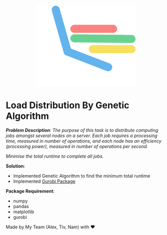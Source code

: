 <p align="center">
    <img src="img/LoadDistribution.svg" />
</p>

# Load Distribution By Genetic Algorithm

<i>
<b>Problem Description</b>: The purpose of this task is to distribute computing jobs amongst several nodes on a server.
Each job requires a processing time, measured in number of operations, and each node has
an efficiency (processing power), measured in number of operations per second.

Minimise the total runtime to complete all jobs.
</i>

**Solution**: 
- Implemented Genetic Algorithm to find the minimum total runtime
- Implemented [Gurobi Package](https://www.gurobi.com/)

**Package Requirement**:

- numpy
- pandas
- matplotlib
- gurobi

Made by My Team (Alex, Tiv, Nam) with ❤️
